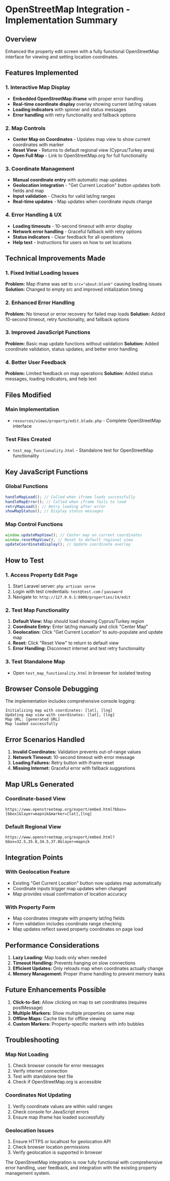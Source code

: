 # OpenStreetMap Integration - Implementation Summary

## Overview

Enhanced the property edit screen with a fully functional OpenStreetMap interface for viewing and setting location coordinates.

## Features Implemented

### 1. Interactive Map Display

- **Embedded OpenStreetMap iframe** with proper error handling
- **Real-time coordinate display** overlay showing current lat/lng values
- **Loading indicators** with spinner and status messages
- **Error handling** with retry functionality and fallback options

### 2. Map Controls

- **Center Map on Coordinates** - Updates map view to show current coordinates with marker
- **Reset View** - Returns to default regional view (Cyprus/Turkey area)
- **Open Full Map** - Link to OpenStreetMap.org for full functionality

### 3. Coordinate Management

- **Manual coordinate entry** with automatic map updates
- **Geolocation integration** - "Get Current Location" button updates both fields and map
- **Input validation** - Checks for valid lat/lng ranges
- **Real-time updates** - Map updates when coordinate inputs change

### 4. Error Handling & UX

- **Loading timeouts** - 10-second timeout with error display
- **Network error handling** - Graceful fallback with retry options
- **Status indicators** - Clear feedback for all operations
- **Help text** - Instructions for users on how to set locations

## Technical Improvements Made

### 1. Fixed Initial Loading Issues

**Problem:** Map iframe was set to `src="about:blank"` causing loading issues
**Solution:** Changed to empty src and improved initialization timing

### 2. Enhanced Error Handling

**Problem:** No timeout or error recovery for failed map loads
**Solution:** Added 10-second timeout, retry functionality, and fallback options

### 3. Improved JavaScript Functions

**Problem:** Basic map update functions without validation
**Solution:** Added coordinate validation, status updates, and better error handling

### 4. Better User Feedback

**Problem:** Limited feedback on map operations
**Solution:** Added status messages, loading indicators, and help text

## Files Modified

### Main Implementation

- `resources/views/property/edit.blade.php` - Complete OpenStreetMap interface

### Test Files Created

- `test_map_functionality.html` - Standalone test for OpenStreetMap functionality

## Key JavaScript Functions

### Global Functions

```javascript
handleMapLoad(); // Called when iframe loads successfully
handleMapError(); // Called when iframe fails to load
retryMapLoad(); // Retry loading after error
showMapStatus(); // Display status messages
```

### Map Control Functions

```javascript
window.updateMapView(); // Center map on current coordinates
window.resetMapView(); // Reset to default regional view
updateCoordinateDisplay(); // Update coordinate overlay
```

## How to Test

### 1. Access Property Edit Page

1. Start Laravel server: `php artisan serve`
2. Login with test credentials: `test@test.com` / `password`
3. Navigate to: `http://127.0.0.1:8000/properties/14/edit`

### 2. Test Map Functionality

1. **Default View:** Map should load showing Cyprus/Turkey region
2. **Coordinate Entry:** Enter lat/lng manually and click "Center Map"
3. **Geolocation:** Click "Get Current Location" to auto-populate and update map
4. **Reset:** Click "Reset View" to return to default view
5. **Error Handling:** Disconnect internet and test retry functionality

### 3. Test Standalone Map

- Open `test_map_functionality.html` in browser for isolated testing

## Browser Console Debugging

The implementation includes comprehensive console logging:

```
Initializing map with coordinates: [lat], [lng]
Updating map view with coordinates: [lat], [lng]
Map URL: [generated URL]
Map loaded successfully
```

## Error Scenarios Handled

1. **Invalid Coordinates:** Validation prevents out-of-range values
2. **Network Timeout:** 10-second timeout with error message
3. **Loading Failures:** Retry button with iframe reset
4. **Missing Internet:** Graceful error with fallback suggestions

## Map URLs Generated

### Coordinate-based View

```
https://www.openstreetmap.org/export/embed.html?bbox=[bbox]&layer=mapnik&marker=[lat],[lng]
```

### Default Regional View

```
https://www.openstreetmap.org/export/embed.html?bbox=32.5,35.0,34.5,37.0&layer=mapnik
```

## Integration Points

### With Geolocation Feature

- Existing "Get Current Location" button now updates map automatically
- Coordinate inputs trigger map updates when changed
- Map provides visual confirmation of location accuracy

### With Property Form

- Map coordinates integrate with property lat/lng fields
- Form validation includes coordinate range checking
- Map updates reflect saved property coordinates on page load

## Performance Considerations

1. **Lazy Loading:** Map loads only when needed
2. **Timeout Handling:** Prevents hanging on slow connections
3. **Efficient Updates:** Only reloads map when coordinates actually change
4. **Memory Management:** Proper iframe handling to prevent memory leaks

## Future Enhancements Possible

1. **Click-to-Set:** Allow clicking on map to set coordinates (requires postMessage)
2. **Multiple Markers:** Show multiple properties on same map
3. **Offline Maps:** Cache tiles for offline viewing
4. **Custom Markers:** Property-specific markers with info bubbles

## Troubleshooting

### Map Not Loading

1. Check browser console for error messages
2. Verify internet connection
3. Test with standalone test file
4. Check if OpenStreetMap.org is accessible

### Coordinates Not Updating

1. Verify coordinate values are within valid ranges
2. Check console for JavaScript errors
3. Ensure map iframe has loaded successfully

### Geolocation Issues

1. Ensure HTTPS or localhost for geolocation API
2. Check browser location permissions
3. Verify geolocation is supported in browser

The OpenStreetMap integration is now fully functional with comprehensive error handling, user feedback, and integration with the existing property management system.
